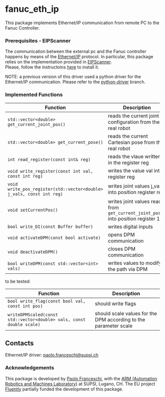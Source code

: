 # fanuc_eth_ip

This package implements Ethernet/IP communication from remote PC to the Fanuc Controller. 

### Prerequisites - EIPScanner
The communication between the external pc and the Fanuc controller happens by means of the [Ethernet/IP](https://en.wikipedia.org/wiki/EtherNet/IP) protocol. 
In particular, this package relies on the implementation provided in [EIPScanner](https://eipscanner.readthedocs.io/en/latest/).  
Please, follow the instructoins [here](https://eipscanner.readthedocs.io/en/latest/getting_started.html#installing) to install it.

NOTE: a previous version of this driver used a python driver for the Ethernet/IP communication. Please refer to the [python-driver](https://github.com/paolofrance/ros2_fanuc_interface/tree/python-driver) branch.

### Implemented Functions



| Function | Description |
| ------------- | ------------- |
| `std::vector<double> get_current_joint_pos()` | reads the current joint configuration from the real robot |
| `std::vector<double> get_current_pose()` |reads the current Cartesian pose from the real robot |
| `int read_register(const int& reg)` | reads the vlaue written in the register reg |
| `void write_register(const int val, const int reg)` | writes the value val into register reg |
| `void write_pos_register(std::vector<double> j_vals, const int reg)` | writes joint values j_vals into position register reg |
| `void setCurrentPos()` | writes joint values read from `get_current_joint_pos()` into position register 1| 
| `bool write_DI(const Buffer buffer)` | writes digital inputs |
| `void activateDPM(const bool activate)` | opens DPM communication |
| `void deactivateDPM()` | closes DPM communication |
| `bool writeDPM(const std::vector<int> vals)` | writes values to modify the path via DPM |

to be tested: 

| Function | Description |
| ------------- | ------------- |
| `bool write_flag(const bool val, const int pos)` | should write flags |
| `writeDPMScaled(const std::vector<double> vals, const double scale)` | should scale values for the DPM according to the parameter scale |






## Contacts
Ethernet/IP driver: paolo.franceschi@supsi.ch  

### Acknowledgements
This package is developed by [Paolo Franceschi](https://paolofrance.github.io), with the [ARM (Automation Robotics and Machines Laboratory)](https://sites.supsi.ch/isteps_en/Laboratories/gruppo1.html) at SUPSI, Lugano, CH. 
The EU project [Fluently](https://www.fluently-horizonproject.eu/) partially funded the development of this package.

